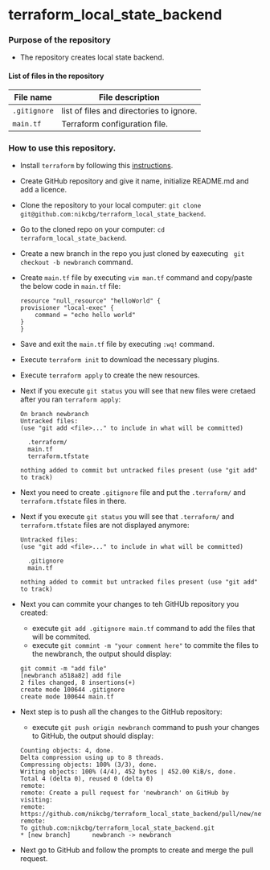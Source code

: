# terraform_local_state_backend

### Purpose of the repository 
- The repository creates local state backend.

#### List of files in the repository

File name                            | File description 
------------------------------------ | --------------------------------------------------------------
`.gitignore` | list of files and directories to ignore.
`main.tf` | Terraform configuration file. 

### How to use this repository. 
- Install `terraform` by following this [instructions](https://www.terraform.io/intro/getting-started/install.html).
- Create GitHub repository and give it name, initialize README.md and add a licence. 
- Clone the repository to your local computer: `git clone git@github.com:nikcbg/terraform_local_state_backend`.
- Go to the cloned repo on your computer: `cd terraform_local_state_backend`.
- Create a new branch in the repo you just cloned by eaxecuting ` git checkout -b newbranch` command.
- Create `main.tf` file by executing `vim man.tf` command and copy/paste the below code in `main.tf` file:

    ```
    resource "null_resource" "helloWorld" {
    provisioner "local-exec" {
        command = "echo hello world"
    }
   }
    ```

- Save and exit the `main.tf` file by executing `:wq!` command.
- Execute `terraform init` to download the necessary plugins.
- Execute `terraform apply` to create the new resources. 
- Next if you execute `git status` you will see that new files were cretaed after you ran `terraform apply`:

    ```
    On branch newbranch
    Untracked files:
    (use "git add <file>..." to include in what will be committed)

	  .terraform/
	  main.tf
	  terraform.tfstate

    nothing added to commit but untracked files present (use "git add" to track)

    ```

- Next you need to create `.gitignore` file and put the `.terraform/` and `terraform.tfstate` files in there. 
- Next if you execute `git status` you will see that `.terraform/` and `terraform.tfstate` files are not displayed anymore:

    ```
    Untracked files:
    (use "git add <file>..." to include in what will be committed)

	  .gitignore
	  main.tf

    nothing added to commit but untracked files present (use "git add" to track)

    ```

- Next you can commite your changes to teh GitHUb repository you created:
  - execute `git add .gitignore main.tf` command to add the files that will be commited.
  - execute `git commint -m "your comment here"` to commite the files to the newbranch, the output should display:
  
  ```
  git commit -m "add file"
  [newbranch a518a82] add file
  2 files changed, 8 insertions(+)
  create mode 100644 .gitignore
  create mode 100644 main.tf
  ```
- Next step is to push all the changes to the GitHub repository:
  - execute `git push origin newbranch` command to push your changes to GitHub, the output should display:
  
  ```
  Counting objects: 4, done.
  Delta compression using up to 8 threads.
  Compressing objects: 100% (3/3), done.
  Writing objects: 100% (4/4), 452 bytes | 452.00 KiB/s, done.
  Total 4 (delta 0), reused 0 (delta 0)
  remote: 
  remote: Create a pull request for 'newbranch' on GitHub by visiting:
  remote:      https://github.com/nikcbg/terraform_local_state_backend/pull/new/newbranch
  remote: 
  To github.com:nikcbg/terraform_local_state_backend.git
  * [new branch]      newbranch -> newbranch
  
  ```
- Next go to GitHub and follow the prompts to create and merge the pull request.

